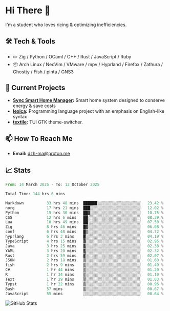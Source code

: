 # Hi There 👋
I'm a student who loves ricing & optimizing inefficiencies.
## 🛠️ Tech & Tools
- ✏️  Zig / Python / OCaml / C++ / Rust / JavaScript / Ruby
- 📦 Arch Linux / NeoVim / VMware / mpv / Hyprland / Firefox / Zathura / Ghostty / Fish / pinta / GNS3
## 🔭 Current Projects
- **[Sync Smart Home Manager](https://github.com/dzh-ma/sync):** Smart home system designed to conserve energy & save costs
- **[lexica](https://github.com/dzh-ma/lexica):** Programming language project with an emphasis on English-like syntax
- **[textile](https://github.com/dzh-ma/textile):** TUI GTK theme-switcher.
## 📫 How To Reach Me
- **Email:** [dzh-ma@proton.me](mailto:dzh-ma@proton.me)
## 📈 Stats
<!--START_SECTION:waka-->

```rust
From: 14 March 2025 - To: 12 October 2025

Total Time: 144 hrs 6 mins

Markdown          33 hrs 48 mins  ██████░░░░░░░░░░░░░░░░░░░   23.42 %
norg              17 hrs 21 mins  ███░░░░░░░░░░░░░░░░░░░░░░   12.02 %
Python            15 hrs 30 mins  ██▓░░░░░░░░░░░░░░░░░░░░░░   10.75 %
CSS               12 hrs 6 mins   ██░░░░░░░░░░░░░░░░░░░░░░░   08.39 %
Lua               10 hrs 49 mins  ██░░░░░░░░░░░░░░░░░░░░░░░   07.50 %
Zig               8 hrs 46 mins   █▓░░░░░░░░░░░░░░░░░░░░░░░   06.08 %
conf              6 hrs 48 mins   █▒░░░░░░░░░░░░░░░░░░░░░░░   04.72 %
hyprlang          6 hrs 3 mins    █░░░░░░░░░░░░░░░░░░░░░░░░   04.19 %
TypeScript        4 hrs 15 mins   ▓░░░░░░░░░░░░░░░░░░░░░░░░   02.95 %
Java              3 hrs 25 mins   ▓░░░░░░░░░░░░░░░░░░░░░░░░   02.38 %
YAML              3 hrs 20 mins   ▓░░░░░░░░░░░░░░░░░░░░░░░░   02.32 %
Rust              2 hrs 59 mins   ▓░░░░░░░░░░░░░░░░░░░░░░░░   02.07 %
JSON              2 hrs 18 mins   ▒░░░░░░░░░░░░░░░░░░░░░░░░   01.60 %
fish              2 hrs 9 mins    ▒░░░░░░░░░░░░░░░░░░░░░░░░   01.49 %
C#                1 hr 44 mins    ▒░░░░░░░░░░░░░░░░░░░░░░░░   01.20 %
R                 1 hr 34 mins    ▒░░░░░░░░░░░░░░░░░░░░░░░░   01.10 %
Text              1 hr 29 mins    ▒░░░░░░░░░░░░░░░░░░░░░░░░   01.03 %
Typst             1 hr 22 mins    ▒░░░░░░░░░░░░░░░░░░░░░░░░   00.96 %
Bash              57 mins         ▒░░░░░░░░░░░░░░░░░░░░░░░░   00.67 %
JavaScript        55 mins         ░░░░░░░░░░░░░░░░░░░░░░░░░   00.64 %
```

<!--END_SECTION:waka-->

![GitHub Stats](https://github-readme-stats.vercel.app/api?username=dzh-ma&show_icons=true&theme=transparent)
